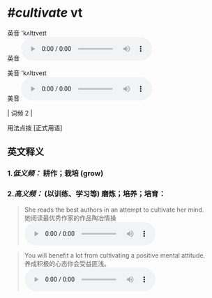 # ***\#cultivate*** vt
英音 'kʌltɪveɪt  
英音
<audio src="./media/cultivate-B.aac" controls="controls"></audio>

美音 'kʌltɪveɪt  
美音
<audio src="./media/cultivate.aac" controls="controls"></audio>



| 词频 2 |  

用法点拨  [正式用语]

英文释义
---
### 1.*低义频：* **耕作；栽培 (grow)**  

### 2.*高义频：* **(以训练、学习等) 磨炼；培养；培育：**  

 > She reads the best authors in an attempt to cultivate her mind.  
 > 她阅读最优秀作家的作品陶冶情操    
<audio src="./media/cultivate-1.aac" controls="controls"></audio>

 > You will benefit a lot from cultivating a positive mental attitude.  
 > 养成积极的心态你会受益匪浅。    
<audio src="./media/cultivate-2.aac" controls="controls"></audio>


